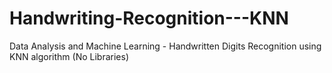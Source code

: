 # Handwriting-Recognition---KNN
Data Analysis and Machine Learning - Handwritten Digits Recognition using KNN algorithm (No Libraries)

